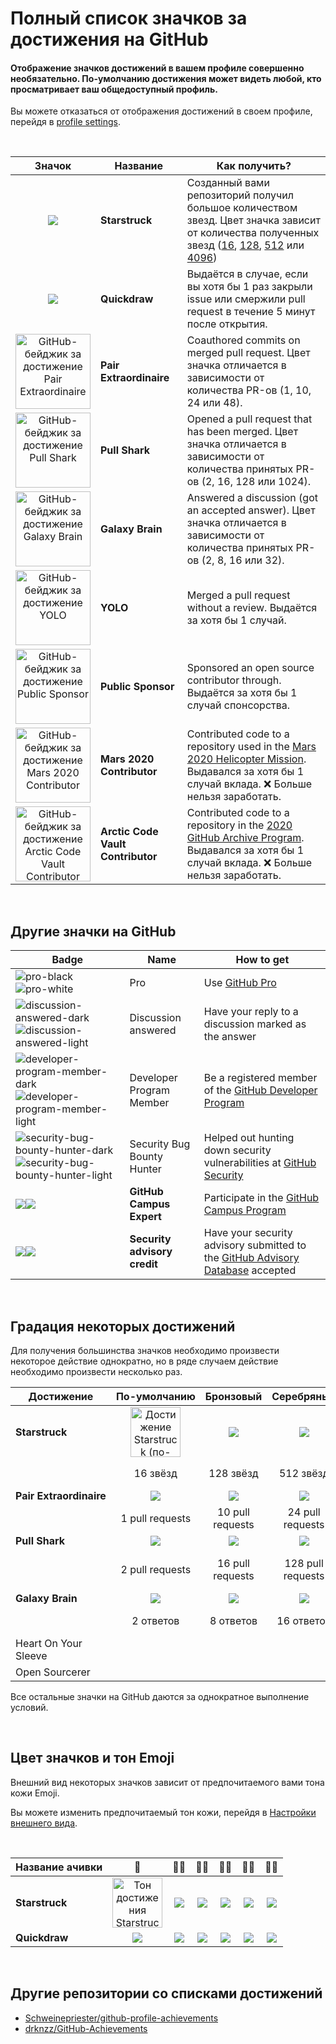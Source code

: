 # Полный список значков за достижения на GitHub

#### Отображение значков достижений в вашем профиле совершенно необязательно. По-умолчанию достижения может видеть любой, кто просматривает ваш общедоступный профиль.

Вы можете отказаться от отображения достижений в своем профиле, перейдя в [profile settings](https://github.com/settings).

<br>

| Значок | Название | Как получить? |
| :---: | --- | --- |
| ![](https://github.githubassets.com/images/modules/profile/achievements/starstruck-default.png) | **Starstruck** | Созданный вами репозиторий получил большое количеством звезд. Цвет значка зависит от количества полученных звезд ([16](#todo), [128](#todo), [512](#todo) или [4096](#todo)) |
| ![](https://github.githubassets.com/images/modules/profile/achievements/quickdraw-default.png) | **Quickdraw** | Выдаётся в случае, если вы хотя бы 1 раз закрыли issue или смержили pull request в течение 5 минут после открытия. |
| <img src="https://github.githubassets.com/images/modules/profile/achievements/pair-extraordinaire-default.png" alt="GitHub-бейджик за достижение Pair Extraordinaire" style="width:120px"> | **Pair Extraordinaire** | Coauthored commits on merged pull request. Цвет значка отличается в зависимости от количества PR-ов (1, 10, 24 или 48). |
| <img src="https://github.githubassets.com/images/modules/profile/achievements/pull-shark-default.png" alt="GitHub-бейджик за достижение Pull Shark" style="width:120px"> | **Pull Shark** | Opened a pull request that has been merged. Цвет значка отличается в зависимости от количества принятых PR-ов (2, 16, 128 или 1024). |
| <img src="https://github.githubassets.com/images/modules/profile/achievements/galaxy-brain-default.png" alt="GitHub-бейджик за достижение Galaxy Brain" style="width:120px"> | **Galaxy Brain** | Answered a discussion (got an accepted answer). Цвет значка отличается в зависимости от количества принятых PR-ов (2, 8, 16 или 32). |
| <img src="https://github.githubassets.com/images/modules/profile/achievements/yolo-default.png" alt="GitHub-бейджик за достижение YOLO" style="width:120px"> | **YOLO** | Merged a pull request without a review. Выдаётся за хотя бы 1 случай. |
| <img src="https://github.githubassets.com/images/modules/profile/achievements/public-sponsor-default.png" alt="GitHub-бейджик за достижение Public Sponsor" style="width:120px"> | **Public Sponsor** | Sponsored an open source contributor through. Выдаётся за хотя бы 1 случай спонсорства. |
| <img src="https://github.githubassets.com/images/modules/profile/achievements/mars-2020-contributor-default.png" alt="GitHub-бейджик за достижение Mars 2020 Contributor" style="width:120px"> | **Mars 2020 Contributor** | Contributed code to a repository used in the [Mars 2020 Helicopter Mission](https://github.com/readme/featured/nasa-ingenuity-helicopter). Выдавался за хотя бы 1 случай вклада. :x: Больше нельзя заработать. |
| <img src="https://github.githubassets.com/images/modules/profile/achievements/arctic-code-vault-contributor-default.png" alt="GitHub-бейджик за достижение Arctic Code Vault Contributor" style="width:120px"> | **Arctic Code Vault Contributor** | Contributed code to a repository in the [2020 GitHub Archive Program](https://archiveprogram.github.com/). Выдавался за хотя бы 1 случай вклада. :x: Больше нельзя заработать. |

<br>

## Другие значки на GitHub

| Badge   | Name | How to get  |
| --- | --- | --- |
| ![pro-black](https://user-images.githubusercontent.com/65187002/173065669-d1fdb5a7-8895-43cc-8dea-72a511a37e86.svg#gh-light-mode-only) ![pro-white](https://user-images.githubusercontent.com/65187002/173065531-57dbf8b1-7eb7-4d46-81bf-f2d18c7c9112.svg#gh-dark-mode-only)                                             | Pro                        | Use [GitHub Pro](https://docs.github.com/en/get-started/learning-about-github/githubs-products#github-pro)                        |
| ![discussion-answered-dark](https://user-images.githubusercontent.com/65187002/173078083-15a75f15-b040-4a92-8d70-561a206d9fd9.svg#gh-dark-mode-only)![discussion-answered-light](https://user-images.githubusercontent.com/65187002/173078106-28bea542-4620-46ee-837d-defda3e44ca6.svg#gh-light-mode-only)               | Discussion answered        | Have  your reply to a discussion marked as the answer                                                                             |
| ![developer-program-member-dark](https://user-images.githubusercontent.com/65187002/173079579-3c393d22-7a13-4e7d-87b8-341fb613d52b.svg#gh-dark-mode-only)![developer-program-member-light](https://user-images.githubusercontent.com/65187002/173079614-33f43a97-1cc2-4228-85e3-ef43836e17c2.svg#gh-light-mode-only)     | Developer Program Member   | Be a registered member of the [GitHub Developer Program](https://docs.github.com/en/developers/overview/github-developer-program) |
| ![security-bug-bounty-hunter-dark](https://user-images.githubusercontent.com/65187002/173081624-93e3cf1f-50b7-45a4-82b7-1954f66368b9.svg#gh-dark-mode-only)![security-bug-bounty-hunter-light](https://user-images.githubusercontent.com/65187002/173081657-e500d72c-9247-44c2-a3d3-2deff30e1ae7.svg#gh-light-mode-only) | Security Bug Bounty Hunter | Helped out hunting down security vulnerabilities at [GitHub Security](https://bounty.github.com/)                                 |
| ![][gce-dark]![][gce-light] | **GitHub Campus Expert**     | Participate in the [GitHub Campus Program](https://education.github.com/experts) |
| ![][sac-dark]![][sac-light] | **Security advisory credit** | Have your security advisory submitted to the [GitHub Advisory Database](https://github.com/advisories) accepted |

[gce-dark]: https://user-images.githubusercontent.com/65187002/173082819-b3625c23-bfd6-4492-b828-56ed91c45f52.svg#gh-dark-mode-only
[gce-light]: https://user-images.githubusercontent.com/65187002/173082836-08be81fe-13b7-4acf-9096-e5241d76f237.svg#gh-light-mode-only
[sac-dark]: https://user-images.githubusercontent.com/65187002/173084051-79a0a626-1c1a-4d60-afdf-50ad001d7b21.svg#gh-dark-mode-only
[sac-light]: https://user-images.githubusercontent.com/65187002/173084071-5f321da2-b2a9-490b-a524-1b21fa384d7e.svg#gh-light-mode-only

<br>

## Градация некоторых достижений

Для получения большинства значков необходимо произвести некоторое действие однократно, но в ряде случаем действие необходимо произвести несколько раз.

| **Достижение** | <nobr>По-умолчанию</nobr> | Бронзовый | Серебряный | Золотой | <nobr>100% samples</nobr> |
| --- | :---: | :---: | :---: | :---: | --- |
| **Starstruck** | <img src="https://github.githubassets.com/images/modules/profile/achievements/starstruck-default.png" alt="Достижение Starstruck (по-умолчанию)" style="width:80px"> | ![][ss-bronze]   | ![][ss-silver]    | ![][ss-gold]       | [@Rongronggg9](https://github.com/Rongronggg9?achievement=pair-extraordinaire&tab=achievements)
|                         | 16 звёзд        | 128 звёзд        | 512 звёзд         | 4096 звёзд         |      |
| <nobr>**Pair Extraordinaire**</nobr> | ![][pe-default] | ![][pe-bronze] | ![][pe-silver] | ![][pe-gold] | TODO |
|                         | 1 pull requests | 10 pull requests | 24 pull requests  | 48 pull requests   |      |
| **Pull Shark**          | ![][ps-default] | ![][ps-bronze]   | ![][ps-silver]    | ![][ps-gold]       | TODO |
|                         | 2 pull requests | 16 pull requests | 128 pull requests | 1024 pull requests |      |
| **Galaxy Brain**        | ![][gb-default] | ![][gb-bronze]   | ![][gb-silver]    | ![][gb-gold]       | TODO |
|                         | 2 ответов       | 8 ответов        | 16 ответов        | 32 ответов         |      |
| Heart On Your Sleeve |
| Open Sourcerer |

[ss-bronze]: https://github.githubassets.com/images/modules/profile/achievements/starstruck-bronze.png
[ss-silver]: https://github.githubassets.com/images/modules/profile/achievements/starstruck-silver.png
[ss-gold]: https://github.githubassets.com/images/modules/profile/achievements/starstruck-gold.png

[pe-default]: https://github.githubassets.com/images/modules/profile/achievements/pair-extraordinaire-default.png
[pe-bronze]: https://github.githubassets.com/images/modules/profile/achievements/pair-extraordinaire-bronze.png
[pe-silver]: https://github.githubassets.com/images/modules/profile/achievements/pair-extraordinaire-silver.png
[pe-gold]: https://github.githubassets.com/images/modules/profile/achievements/pair-extraordinaire-gold.png

[ps-default]: https://github.githubassets.com/images/modules/profile/achievements/pull-shark-default.png
[ps-bronze]: https://github.githubassets.com/images/modules/profile/achievements/pull-shark-bronze.png
[ps-silver]: https://github.githubassets.com/images/modules/profile/achievements/pull-shark-silver.png
[ps-gold]: https://github.githubassets.com/images/modules/profile/achievements/pull-shark-gold.png

[gb-default]: https://github.githubassets.com/images/modules/profile/achievements/galaxy-brain-default.png
[gb-bronze]: https://github.githubassets.com/images/modules/profile/achievements/galaxy-brain-bronze.png
[gb-silver]: https://github.githubassets.com/images/modules/profile/achievements/galaxy-brain-silver.png
[gb-gold]: https://github.githubassets.com/images/modules/profile/achievements/galaxy-brain-gold.png

Все остальные значки на GitHub даются за однократное выполнение условий.

<br>

## Цвет значков и тон Emoji

Внешний вид некоторых значков зависит от предпочитаемого вами тона кожи Emoji.

Вы можете изменить предпочитаемый тон кожи, перейдя в [Настройки внешнего вида](https://github.com/settings/appearance).

<br>

| **Название ачивки** | 👋 | 👋🏻 | 👋🏼 | 👋🏽 | 👋🏾 | 👋🏿 |
| --- | :---: | :---: | :---: | :---: | :---: | :---: |
| **Starstruck** | <img src="https://github.githubassets.com/images/modules/profile/achievements/starstruck-default.png" alt="Тон достижения Starstruck по-умолчанию" style="width:80px"> | ![][s-light] | ![][s-light-medium] | ![][s-medium] | ![][s-medium-dark] | ![][s-dark] |
| **Quickdraw**       | ![][q-default] | ![][q-light] | ![][q-light-medium] | ![][q-medium] | ![][q-medium-dark] | ![][q-dark] |

[s-light]: https://github.githubassets.com/images/modules/profile/achievements/starstruck-default--light.png
[s-light-medium]: https://github.githubassets.com/images/modules/profile/achievements/starstruck-default--light-medium.png
[s-medium]: https://github.githubassets.com/images/modules/profile/achievements/starstruck-default--medium.png
[s-medium-dark]: https://github.githubassets.com/images/modules/profile/achievements/starstruck-default--medium-dark.png
[s-dark]: https://github.githubassets.com/images/modules/profile/achievements/starstruck-default--dark.png

[q-default]: https://github.githubassets.com/images/modules/profile/achievements/quickdraw-default.png
[q-light]: https://github.githubassets.com/images/modules/profile/achievements/quickdraw-default--light.png
[q-light-medium]: https://github.githubassets.com/images/modules/profile/achievements/quickdraw-default--light-medium.png
[q-medium]: https://github.githubassets.com/images/modules/profile/achievements/quickdraw-default--medium.png
[q-medium-dark]: https://github.githubassets.com/images/modules/profile/achievements/quickdraw-default--medium-dark.png
[q-dark]: https://github.githubassets.com/images/modules/profile/achievements/quickdraw-default--dark.png

<br>

## Другие репозитории со списками достижений

- [Schweinepriester/github-profile-achievements](https://github.com/Schweinepriester/github-profile-achievements)
- [drknzz/GitHub-Achievements](https://github.com/drknzz/GitHub-Achievements)
